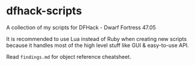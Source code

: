 # dfhack-scripts
A collection of my scripts for DFHack - Dwarf Fortress 47.05

It is recommended to use Lua instead of Ruby when creating new scripts because it handles most of the high level stuff like GUI & easy-to-use API.

Read `findings.md` for object reference cheatsheet.
